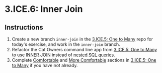 # 3.ICE.6: Inner Join

## Instructions

1. Create a new branch `inner-join` in the [3.ICE.5: One to Many](3.ice.5-one-to-many.md) repo for today's exercise, and work in the `inner-join` branch.
2. Refactor the Cat Owners command line app from [3.ICE.5: One to Many](3.ice.5-one-to-many.md) to use [INNER JOIN](../2.5-sql/2.5.1-sql-language/2.5.1.6-inner-join.md) instead of [nested SQL queries](../2.5-sql/2.5.3-sql-techniques/2.5.3.1-nested-sql-queries.md).
3. Complete [Comfortable](3.ice.5-one-to-many.md#comfortable) and [More Comfortable](3.ice.5-one-to-many.md#more-comfortable) sections in [3.ICE.5: One to Many](3.ice.5-one-to-many.md) if you have not already.
